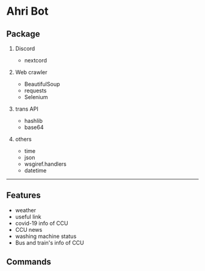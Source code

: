 # Ahri Bot

## Package
1. Discord
    - nextcord

2. Web crawler
    - BeautifulSoup
    - requests
    - Selenium

3. trans API
    - hashlib
    - base64

4. others
    - time
    - json
    - wsgiref.handlers
    - datetime
---

## Features
- weather
- useful link
- covid-19 info of CCU
- CCU news
- washing machine status
- Bus and train's info of CCU

## Commands
